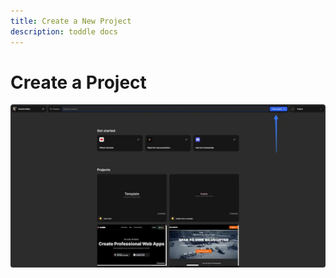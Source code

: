 ```yaml
---
title: Create a New Project
description: toddle docs
---
```


# Create a Project
![Create](create-a-project-1080_559.webp)